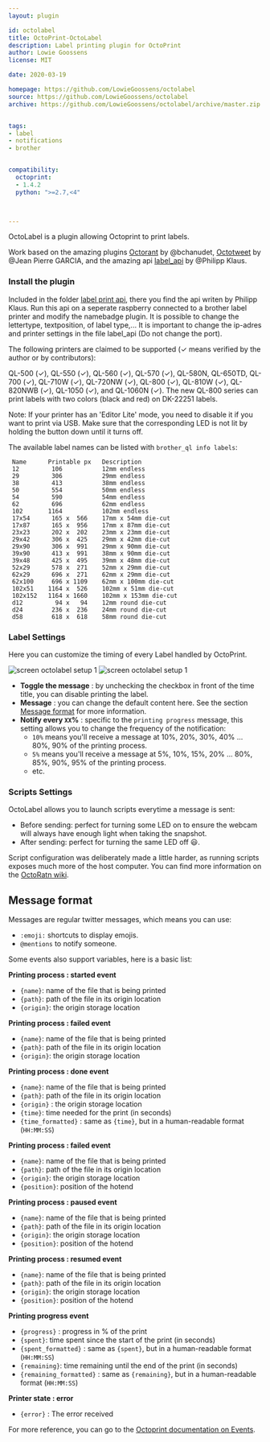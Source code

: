 ```yaml
---
layout: plugin

id: octolabel
title: OctoPrint-OctoLabel
description: Label printing plugin for OctoPrint
author: Lowie Goossens
license: MIT

date: 2020-03-19

homepage: https://github.com/LowieGoossens/octolabel
source: https://github.com/LowieGoossens/octolabel
archive: https://github.com/LowieGoossens/octolabel/archive/master.zip


tags:
- label
- notifications
- brother


compatibility:
  octoprint:
  - 1.4.2
  python: ">=2.7,<4"


  
---
```

OctoLabel is a plugin allowing Octoprint to print labels.

Work based on the amazing plugins [Octorant](https://plugins.octoprint.org/plugins/octorant/) by @bchanudet, [Octotweet](https://plugins.octoprint.org/plugins/octotweet/) by @Jean Pierre GARCIA, and the amazing api [label_api](https://github.com/pklaus/label_api) by @Philipp Klaus. 

### Install the plugin
Included in the folder [label print api](https://github.com/LowieGoossens/octolabel/tree/master/label_print_api), there you find the api writen by Philipp Klaus.
Run this api on a seperate raspberry connected to a brother label printer and modify the namebadge plugin.
It is possible to change the lettertype, textposition, of label type,...
It is important to change the ip-adres and printer settings in the file label_api (Do not change the port).

The following printers are claimed to be supported (✓ means verified by the author or by contributors):

QL-500 (✓), QL-550 (✓), QL-560 (✓), QL-570 (✓), QL-580N, QL-650TD, QL-700 (✓), QL-710W (✓), QL-720NW (✓), QL-800 (✓), QL-810W (✓), QL-820NWB (✓), QL-1050 (✓), and QL-1060N (✓).
The new QL-800 series can print labels with two colors (black and red) on DK-22251 labels.

Note: If your printer has an 'Editor Lite' mode, you need to disable it if you want to print via USB. Make sure that the corresponding LED is not lit by holding the button down until it turns off.

The available label names can be listed with `brother_ql info labels`:

     Name      Printable px   Description
     12         106           12mm endless
     29         306           29mm endless
     38         413           38mm endless
     50         554           50mm endless
     54         590           54mm endless
     62         696           62mm endless
     102       1164           102mm endless
     17x54      165 x  566    17mm x 54mm die-cut
     17x87      165 x  956    17mm x 87mm die-cut
     23x23      202 x  202    23mm x 23mm die-cut
     29x42      306 x  425    29mm x 42mm die-cut
     29x90      306 x  991    29mm x 90mm die-cut
     39x90      413 x  991    38mm x 90mm die-cut
     39x48      425 x  495    39mm x 48mm die-cut
     52x29      578 x  271    52mm x 29mm die-cut
     62x29      696 x  271    62mm x 29mm die-cut
     62x100     696 x 1109    62mm x 100mm die-cut
     102x51    1164 x  526    102mm x 51mm die-cut
     102x152   1164 x 1660    102mm x 153mm die-cut
     d12         94 x   94    12mm round die-cut
     d24        236 x  236    24mm round die-cut
     d58        618 x  618    58mm round die-cut


### Label Settings
Here you can customize the timing of every Label handled by OctoPrint.

![screen octolabel setup 1](/assets/img/plugins/octolabel/setup1.png)
![screen octolabel setup 1](/assets/img/plugins/octolabel/setup2.png)

- **Toggle the message** : by unchecking the checkbox in front of the time title, you can disable printing the label.
- **Message** : you can change the default content here. See the section [Message format](#message-format) for more information.
- **Notify every `XX`%** : specific to the `printing progress` message, this setting allows you to change the frequency of the notification:
    - `10%` means you'll receive a message at 10%, 20%, 30%, 40% ... 80%, 90% of the printing process.
    - `5%` means you'll receive a message at 5%, 10%, 15%, 20% ... 80%, 85%, 90%, 95% of the printing process.
    - etc.

### Scripts Settings

OctoLabel allows you to launch scripts everytime a message is sent:

- Before sending: perfect for turning some LED on to ensure the webcam will always have enough light when taking the snapshot.
- After sending: perfect for turning the same LED off :smiley:.

Script configuration was deliberately made a little harder, as running scripts exposes much more of the host computer. You can find more information on the [OctoRatn wiki](https://github.com/bchanudet/OctoPrint-Octorant/wiki/Launching-scripts).

## Message format

Messages are regular twitter messages, which means you can use:
- `:emoji:` shortcuts to display emojis.
- `@mentions` to notify someone.

Some events also support variables, here is a basic list:

**Printing process : started event**
- `{name}`: name of the file that is being printed
- `{path}`: path of the file in its origin location
- `{origin}`: the origin storage location

**Printing process : failed event**
- `{name}`: name of the file that is being printed
- `{path}`: path of the file in its origin location
- `{origin}`: the origin storage location

**Printing process : done event**
- `{name}`: name of the file that is being printed
- `{path}`: path of the file in its origin location
- `{origin}` : the origin storage location
- `{time}`: time needed for the print (in seconds)
- `{time_formatted}` : same as `{time}`, but in a human-readable format (`HH:MM:SS`)

**Printing process : failed event**
- `{name}`: name of the file that is being printed
- `{path}`: path of the file in its origin location
- `{origin}`: the origin storage location
- `{position}`: position of the hotend

**Printing process : paused event**
- `{name}`: name of the file that is being printed
- `{path}`: path of the file in its origin location
- `{origin}`: the origin storage location
- `{position}`: position of the hotend

**Printing process : resumed event**
- `{name}`: name of the file that is being printed
- `{path}`: path of the file in its origin location
- `{origin}`: the origin storage location
- `{position}`: position of the hotend

**Printing progress event**
- `{progress}` : progress in % of the print
- `{spent}`: time spent since the start of the print (in seconds)
- `{spent_formatted}` : same as `{spent}`, but in a human-readable format (`HH:MM:SS`)
- `{remaining}`: time remaining until the end of the print (in seconds)
- `{remaining_formatted}` : same as `{remaining}`, but in a human-readable format (`HH:MM:SS`)

**Printer state : error**
- `{error}` : The error received

For more reference, you can go to the [Octoprint documentation on Events](http://docs.octoprint.org/en/master/events/index.html#sec-events-available-events).
